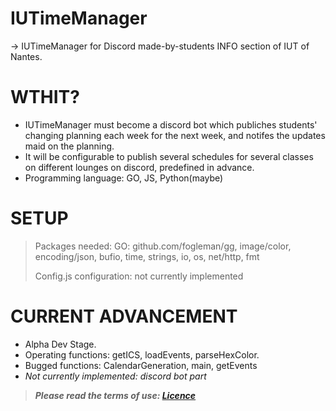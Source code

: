 # IUTimeManager
-> IUTimeManager for Discord made-by-students INFO section of IUT of Nantes.
# WTHIT?
- IUTimeManager must become a discord bot which publiches students' changing planning each week for the next week, and notifes the updates maid on the planning.
- It will be configurable to publish several schedules for several classes on different lounges on discord, predefined in advance.
- Programming language: GO, JS, Python(maybe)
# SETUP
> Packages needed: GO: github.com/fogleman/gg, image/color, encoding/json, bufio, time, strings, io, os, net/http, fmt
> 
> Config.js configuration: not currently implemented
# CURRENT ADVANCEMENT
- Alpha Dev Stage.
- Operating functions: getICS, loadEvents, parseHexColor.
- Bugged functions: CalendarGeneration, main, getEvents
- *Not currently implemented: discord bot part*
> ***Please read the terms of use: [Licence](LICENSE.md)***
